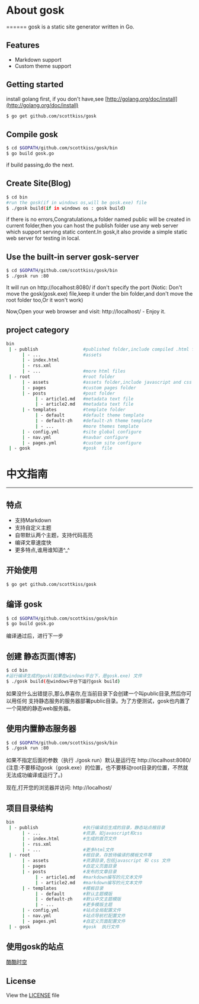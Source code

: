 # About gosk
======
  gosk is a static site generator written in Go.


## Features
* Markdown support
* Custom theme support 

## Getting started
install golang first, if you don't have,see [http://golang.org/doc/install](http://golang.org/doc/install)

```bash
$ go get github.com/scottkiss/gosk
```

## Compile gosk
```bash
$ cd $GOPATH/github.com/scottkiss/gosk/bin
$ go build gosk.go
```
if build passing,do the next.

## Create Site(Blog)
```bash
$ cd bin
#run the gosk(if in windows os,will be gosk.exe) file
$ ./gosk build(if in windows os : gosk build)
```
if there is no errors,Congratulations,a folder named public will be created in current folder,then you can host the publish folder use any web server which support serving static content.In gosk,it also provide a simple static web server  for testing in local.

## Use the built-in server gosk-server
```bash
$ cd $GOPATH/github.com/scottkiss/gosk/bin
$ ./gosk run :80
```
It will run on http://localhost:8080/ if don't specify the port
(Notic: Don't move the gosk(gosk.exe) file,keep it under the bin folder,and don't move the root folder too,Or it won't work)

Now,Open your web browser and visit: http://localhost/  - Enjoy it.

## project category
```bash
bin
 | - publish	             #published folder,include compiled .html files
 	  | - ...	             #assets 
 	  | - index.html
 	  | - rss.xml
 	  | - ...                #more html files
 | - root					 #root folder
      | - assets             #assets folder,include javascript and css files
      | - pages              #custom pages folder
      | - posts              #post folder
      	   | - article1.md   #metadata text file
      	   | - article2.md   #metadata text file
      | - templates          #template folder
           | - default       #default theme template
           | - default-zh    #default-zh theme template
           | - ...		     #more themes template
      | - config.yml         #site global configure
      | - nav.yml            #navbar configure
      | - pages.yml          #custom site configure
 | - gosk                    #gosk  file
```



# 中文指南
------

## 特点
* 支持Markdown 
* 支持自定义主题
* 自带默认两个主题，支持代码高亮
* 编译文章速度快
* 更多特点,谁用谁知道^_^

## 开始使用
```bash
$ go get github.com/scottkiss/gosk
```

## 编译 gosk
```bash
$ cd $GOPATH/github.com/scottkiss/gosk/bin
$ go build gosk.go
```
编译通过后，进行下一步

## 创建 静态页面(博客)
```bash
$ cd bin
#运行编译生成的gosk(如果在windows平台下，是gosk.exe) 文件
$ ./gosk build(在windows平台下运行gosk build)
```
如果没什么出错提示,那么恭喜你,在当前目录下会创建一个叫public目录,然后你可以用任何
支持静态服务的服务器部署public目录。为了方便测试，gosk也内置了一个简陋的静态web服务器。

## 使用内置静态服务器
```bash
$ cd $GOPATH/github.com/scottkiss/gosk/bin
$ ./gosk run :80
```
如果不指定后面的参数（执行 ./gosk run）默认是运行在 http://localhost:8080/ 
(注意:不要移动gosk（gosk.exe）的位置，也不要移动root目录的位置，不然就无法成功编译或运行了。)

现在,打开您的浏览器并访问: http://localhost/ 

## 项目目录结构
```bash
bin
 | - publish	             #执行编译后生成的目录，静态站点根目录
 	  | - ...	             #资源，如javascript和css 
 	  | - index.html         #生成的首页文件
 	  | - rss.xml
 	  | - ...                #更多html文件
 | - root					 #根目录，存放待编译的模板文件等
      | - assets             #资源目录,包括javascript 和 css 文件
      | - pages              #自定义页面目录
      | - posts              #发布的文章目录
      	   | - article1.md   #markdown编写的元文本文件
      	   | - article2.md   #markdown编写的元文本文件
      | - templates          #模板目录
           | - default       #默认主题模版
           | - default-zh    #默认中文主题模版
           | - ...		     #更多模版主题
      | - config.yml         #站点全局配置文件
      | - nav.yml            #站点导航栏配置文件
      | - pages.yml          #自定义页面配置文件
 | - gosk                    #gosk  执行文件
```

## 使用gosk的站点
[酷酷时空](http://www.cocosk.com/)


## License
View the [LICENSE](https://github.com/scottkiss/gosk/blob/master/LICENSE) file
